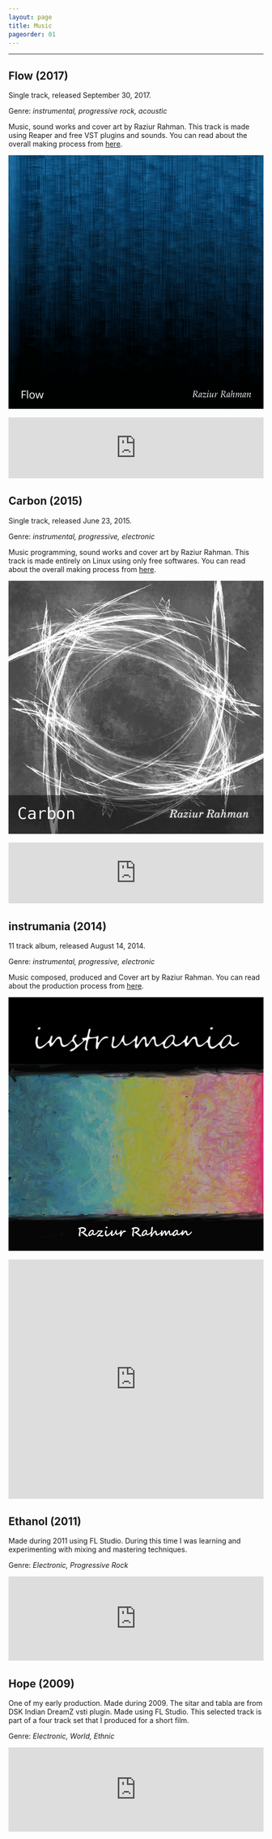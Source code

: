 ```yaml
---
layout: page
title: Music
pageorder: 01
---
```


<hr>

## Flow (2017)

Single track, released September 30, 2017.

Genre: *instrumental, progressive rock, acoustic*

Music, sound works and cover art by Raziur Rahman. This track is made using Reaper and free VST plugins and sounds. You can read about the overall making process from [here](/blog/making-of-flow).

![flow cover](/images/coverart/flow-cover-800px.png)

<iframe style="border: 0; width: 100%; height: 120px;" src="https://bandcamp.com/EmbeddedPlayer/track=942002446/size=large/bgcol=ffffff/linkcol=0687f5/tracklist=false/artwork=none/transparent=true/" seamless><a href="http://raziurrahman.bandcamp.com/track/flow">Flow by Raziur Rahman</a></iframe>

<br/>


## Carbon (2015)

Single track, released June 23, 2015.

Genre: *instrumental, progressive, electronic*

Music programming, sound works and cover art by Raziur Rahman. This track is made entirely on Linux using only free softwares. You can read about the overall making process from [here](/blog/making-of-carbon).

![carbon cover](/images/coverart/carbon-cover-800px.jpg)

<iframe style="border: 0; width: 100%; height: 120px;" src="https://bandcamp.com/EmbeddedPlayer/track=2730672239/size=large/bgcol=ffffff/linkcol=0687f5/tracklist=false/artwork=none/transparent=true/" seamless><a href="http://raziurrahman.bandcamp.com/track/carbon">Carbon by Raziur Rahman</a></iframe>

<br/>


## instrumania (2014)

11 track album, released August 14, 2014. 

Genre: *instrumental, progressive, electronic*

Music composed, produced and Cover art by Raziur Rahman. You can read about the production process from [here](/blog/making-of-instrumania).

![instrumania cover](/images/coverart/instrumania-800px.jpg)

<iframe style="border: 0; width: 100%; height: 472px;" src="https://bandcamp.com/EmbeddedPlayer/album=4064667473/size=large/bgcol=ffffff/linkcol=0687f5/artwork=none/transparent=true/" seamless><a href="http://raziurrahman.bandcamp.com/album/instrumania">instrumania by Raziur Rahman</a></iframe>

<br/>


## Ethanol (2011)

Made during 2011 using FL Studio. During this time I was learning and experimenting with mixing and mastering techniques.

Genre: *Electronic, Progressive Rock*


<iframe width="100%" height="166" scrolling="no" frameborder="no" src="https://w.soundcloud.com/player/?url=https%3A//api.soundcloud.com/tracks/168474522&amp;color=00aabb&amp;auto_play=false&amp;hide_related=false&amp;show_comments=false&amp;show_user=false&amp;show_reposts=false"></iframe>

<br/>


## Hope (2009)

One of my early production. Made during 2009. The sitar and tabla are from DSK Indian DreamZ vsti plugin. Made using FL Studio. This selected track is part of a four track set that I produced for a short film.

Genre: *Electronic, World, Ethnic*

<iframe width="100%" height="166" scrolling="no" frameborder="no" src="https://w.soundcloud.com/player/?url=https%3A//api.soundcloud.com/tracks/168472633&amp;color=00aabb&amp;auto_play=false&amp;hide_related=false&amp;show_comments=false&amp;show_user=false&amp;show_reposts=false"></iframe>

<br/>
